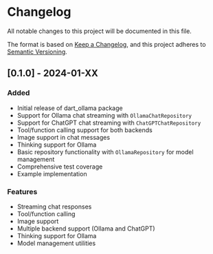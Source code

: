 # Changelog

All notable changes to this project will be documented in this file.

The format is based on [Keep a Changelog](https://keepachangelog.com/en/1.0.0/),
and this project adheres to [Semantic Versioning](https://semver.org/spec/v2.0.0.html).

## [0.1.0] - 2024-01-XX

### Added
- Initial release of dart_ollama package
- Support for Ollama chat streaming with `OllamaChatRepository`
- Support for ChatGPT chat streaming with `ChatGPTChatRepository`
- Tool/function calling support for both backends
- Image support in chat messages
- Thinking support for Ollama
- Basic repository functionality with `OllamaRepository` for model management
- Comprehensive test coverage
- Example implementation

### Features
- Streaming chat responses
- Tool/function calling
- Image support
- Multiple backend support (Ollama and ChatGPT)
- Thinking support for Ollama
- Model management utilities
